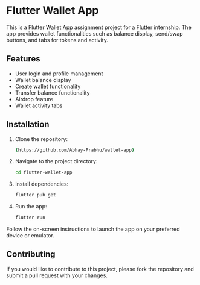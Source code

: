 # Flutter Wallet App

This is a Flutter Wallet App assignment project for a Flutter internship. The app provides wallet functionalities such as balance display, send/swap buttons, and tabs for tokens and activity.

## Features

- User login and profile management
- Wallet balance display
- Create wallet functionality
- Transfer balance functionality
- Airdrop feature
- Wallet activity tabs



## Installation

1. Clone the repository:
   ```bash
   (https://github.com/Abhay-Prabhu/wallet-app)

2. Navigate to the project directory:
   ```bash
   cd flutter-wallet-app

3. Install dependencies:
   ```bash
   flutter pub get

4. Run the app:
   ```bash
   flutter run

Follow the on-screen instructions to launch the app on your preferred device or emulator.

## Contributing
If you would like to contribute to this project, please fork the repository and submit a pull request with your changes.
